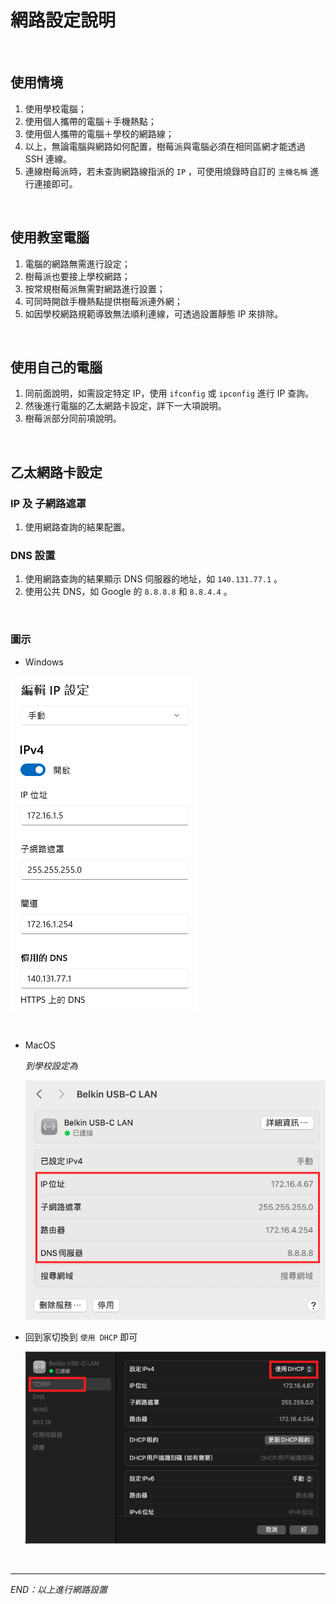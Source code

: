# 網路設定說明

<br>

## 使用情境
1. 使用學校電腦；
2. 使用個人攜帶的電腦＋手機熱點；
3. 使用個人攜帶的電腦＋學校的網路線；
4. 以上，無論電腦與網路如何配置，樹莓派與電腦必須在相同區網才能透過 SSH 連線。
5. 連線樹莓派時，若未查詢網路線指派的 `IP` ，可使用燒錄時自訂的 `主機名稱` 進行連接即可。

<br>

## 使用教室電腦

1. 電腦的網路無需進行設定；
2. 樹莓派也要接上學校網路；
3. 按常規樹莓派無需對網路進行設置；
4. 可同時開啟手機熱點提供樹莓派連外網；
5. 如因學校網路規範導致無法順利連線，可透過設置靜態 IP 來排除。


<br>

## 使用自己的電腦

1. 同前面說明，如需設定特定 IP，使用 `ifconfig` 或 `ipconfig` 進行 IP 查詢。
2. 然後進行電腦的乙太網路卡設定，詳下一大項說明。
3. 樹莓派部分同前項說明。

<br>


## 乙太網路卡設定

### IP 及 子網路遮罩

1. 使用網路查詢的結果配置。

### DNS 設置

1. 使用網路查詢的結果顯示 DNS 伺服器的地址，如 `140.131.77.1` 。
2. 使用公共 DNS，如 Google 的 `8.8.8.8` 和 `8.8.4.4` 。

<br>

### 圖示

- Windows

![DNS](images/DNS.png)

<br>


- MacOS

    _到學校設定為_

    ![](images/img_01.png)

- 回到家切換到 ` 使用 DHCP ` 即可
  
    ![](images/img_18.png)



<br>

---

_END：以上進行網路設置_
